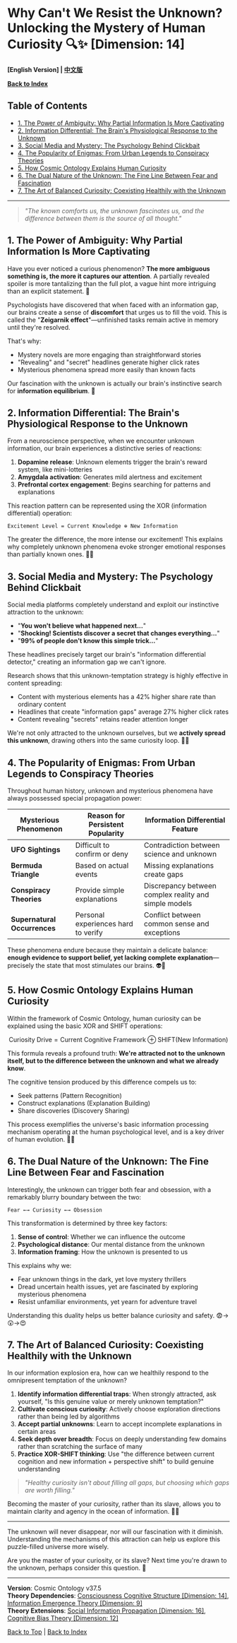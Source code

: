 # Why Can't We Resist the Unknown? Unlocking the Mystery of Human Curiosity 🔍✨ [Dimension: 14]

**[English Version] | [中文版](popular_theory_unknown_fascination.md)**

**[Back to Index](../popular_theory_en.md)**

## Table of Contents

- [1. The Power of Ambiguity: Why Partial Information Is More Captivating](#1-the-power-of-ambiguity-why-partial-information-is-more-captivating)
- [2. Information Differential: The Brain's Physiological Response to the Unknown](#2-information-differential-the-brains-physiological-response-to-the-unknown)
- [3. Social Media and Mystery: The Psychology Behind Clickbait](#3-social-media-and-mystery-the-psychology-behind-clickbait)
- [4. The Popularity of Enigmas: From Urban Legends to Conspiracy Theories](#4-the-popularity-of-enigmas-from-urban-legends-to-conspiracy-theories)
- [5. How Cosmic Ontology Explains Human Curiosity](#5-how-cosmic-ontology-explains-human-curiosity)
- [6. The Dual Nature of the Unknown: The Fine Line Between Fear and Fascination](#6-the-dual-nature-of-the-unknown-the-fine-line-between-fear-and-fascination)
- [7. The Art of Balanced Curiosity: Coexisting Healthily with the Unknown](#7-the-art-of-balanced-curiosity-coexisting-healthily-with-the-unknown)

---

> *"The known comforts us, the unknown fascinates us, and the difference between them is the source of all thought."*

## 1. The Power of Ambiguity: Why Partial Information Is More Captivating

Have you ever noticed a curious phenomenon? **The more ambiguous something is, the more it captures our attention**. A partially revealed spoiler is more tantalizing than the full plot, a vague hint more intriguing than an explicit statement. 🤔

Psychologists have discovered that when faced with an information gap, our brains create a sense of **discomfort** that urges us to fill the void. This is called the "**Zeigarnik effect**"—unfinished tasks remain active in memory until they're resolved.

That's why:
- Mystery novels are more engaging than straightforward stories
- "Revealing" and "secret" headlines generate higher click rates
- Mysterious phenomena spread more easily than known facts

Our fascination with the unknown is actually our brain's instinctive search for **information equilibrium**. 💫

## 2. Information Differential: The Brain's Physiological Response to the Unknown

From a neuroscience perspective, when we encounter unknown information, our brain experiences a distinctive series of reactions:

1. **Dopamine release**: Unknown elements trigger the brain's reward system, like mini-lotteries
2. **Amygdala activation**: Generates mild alertness and excitement
3. **Prefrontal cortex engagement**: Begins searching for patterns and explanations

This reaction pattern can be represented using the XOR (information differential) operation:

```
Excitement Level = Current Knowledge ⊕ New Information
```

The greater the difference, the more intense our excitement! This explains why completely unknown phenomena evoke stronger emotional responses than partially known ones. 🧠✨

## 3. Social Media and Mystery: The Psychology Behind Clickbait

Social media platforms completely understand and exploit our instinctive attraction to the unknown:

- "**You won't believe what happened next...**"
- "**Shocking! Scientists discover a secret that changes everything...**"
- "**99% of people don't know this simple trick...**"

These headlines precisely target our brain's "information differential detector," creating an information gap we can't ignore.

Research shows that this unknown-temptation strategy is highly effective in content spreading:
- Content with mysterious elements has a 42% higher share rate than ordinary content
- Headlines that create "information gaps" average 27% higher click rates
- Content revealing "secrets" retains reader attention longer

We're not only attracted to the unknown ourselves, but we **actively spread this unknown**, drawing others into the same curiosity loop. 📱🔄

## 4. The Popularity of Enigmas: From Urban Legends to Conspiracy Theories

Throughout human history, unknown and mysterious phenomena have always possessed special propagation power:

| Mysterious Phenomenon | Reason for Persistent Popularity | Information Differential Feature |
|----------------------|----------------------------------|--------------------------------|
| **UFO Sightings** | Difficult to confirm or deny | Contradiction between science and unknown |
| **Bermuda Triangle** | Based on actual events | Missing explanations create gaps |
| **Conspiracy Theories** | Provide simple explanations | Discrepancy between complex reality and simple models |
| **Supernatural Occurrences** | Personal experiences hard to verify | Conflict between common sense and exceptions |

These phenomena endure because they maintain a delicate balance: **enough evidence to support belief, yet lacking complete explanation**—precisely the state that most stimulates our brains. 👽🔮

## 5. How Cosmic Ontology Explains Human Curiosity

Within the framework of Cosmic Ontology, human curiosity can be explained using the basic XOR and SHIFT operations:

$$\text{Curiosity Drive} = \text{Current Cognitive Framework} \oplus \text{SHIFT(New Information)}$$

This formula reveals a profound truth: **We're attracted not to the unknown itself, but to the difference between the unknown and what we already know**.

The cognitive tension produced by this difference compels us to:
- Seek patterns (Pattern Recognition)
- Construct explanations (Explanation Building)
- Share discoveries (Discovery Sharing)

This process exemplifies the universe's basic information processing mechanism operating at the human psychological level, and is a key driver of human evolution. 🌌🧩

## 6. The Dual Nature of the Unknown: The Fine Line Between Fear and Fascination

Interestingly, the unknown can trigger both fear and obsession, with a remarkably blurry boundary between the two:

```
Fear ←→ Curiosity ←→ Obsession
```

This transformation is determined by three key factors:
1. **Sense of control**: Whether we can influence the outcome
2. **Psychological distance**: Our mental distance from the unknown
3. **Information framing**: How the unknown is presented to us

This explains why we:
- Fear unknown things in the dark, yet love mystery thrillers
- Dread uncertain health issues, yet are fascinated by exploring mysterious phenomena
- Resist unfamiliar environments, yet yearn for adventure travel

Understanding this duality helps us better balance curiosity and safety. 😨→😲→😍

## 7. The Art of Balanced Curiosity: Coexisting Healthily with the Unknown

In our information explosion era, how can we healthily respond to the omnipresent temptation of the unknown?

1. **Identify information differential traps**: When strongly attracted, ask yourself, "Is this genuine value or merely unknown temptation?"
2. **Cultivate conscious curiosity**: Actively choose exploration directions rather than being led by algorithms
3. **Accept partial unknowns**: Learn to accept incomplete explanations in certain areas
4. **Seek depth over breadth**: Focus on deeply understanding few domains rather than scratching the surface of many
5. **Practice XOR-SHIFT thinking**: Use "the difference between current cognition and new information + perspective shift" to build genuine understanding

> *"Healthy curiosity isn't about filling all gaps, but choosing which gaps are worth filling."*

Becoming the master of your curiosity, rather than its slave, allows you to maintain clarity and agency in the ocean of information. 🧭🌊

---

The unknown will never disappear, nor will our fascination with it diminish. Understanding the mechanisms of this attraction can help us explore this puzzle-filled universe more wisely.

Are you the master of your curiosity, or its slave? Next time you're drawn to the unknown, perhaps consider this question. 🚀

---

**Version**: Cosmic Ontology v37.5  
**Theory Dependencies**: [Consciousness Cognitive Structure [Dimension: 14]](../formal_theory/formal_theory_consciousness_cognition_en.md), [Information Emergence Theory [Dimension: 9]](../formal_theory/formal_theory_information_emergence_en.md)  
**Theory Extensions**: [Social Information Propagation [Dimension: 16]](../formal_theory/formal_theory_social_information_en.md), [Cognitive Bias Theory [Dimension: 12]](../formal_theory/formal_theory_cognitive_bias_en.md)

[Back to Top](#why-cant-we-resist-the-unknown-unlocking-the-mystery-of-human-curiosity-dimension-14) | [Back to Index](../popular_theory_en.md) 